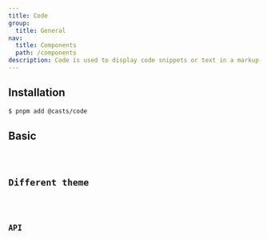 ```yaml
---
title: Code
group:
  title: General
nav:
  title: Components
  path: /components
description: Code is used to display code snippets or text in a markup language within an interface.
---
```


## Installation

```bash
$ pnpm add @casts/code
```

## Basic

<code src="../examples/basic" />

## Different theme

<code src="../examples/different-theme.tsx" />

## API

<API src="@casts/code"></API>
